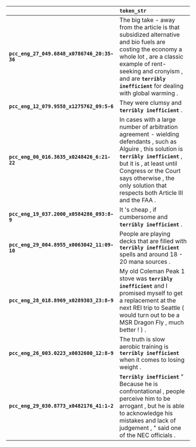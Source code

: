 |                                             | `token_str`                                                                                                                                                                                                                                                                      |
|:--------------------------------------------|:---------------------------------------------------------------------------------------------------------------------------------------------------------------------------------------------------------------------------------------------------------------------------------|
| **`pcc_eng_27_049.6848_x0786746_20:35-36`** | The big take - away from the article is that subsidized alternative and bio fuels are costing the economy a whole lot , are a classic example of rent-seeking and cronyism , and are __``terribly inefficient``__ for dealing with global warming .                              |
| **`pcc_eng_12_079.9558_x1275762_09:5-6`**   | They were clumsy and __``terribly inefficient``__ .                                                                                                                                                                                                                              |
| **`pcc_eng_06_016.3635_x0248426_6:21-22`**  | In cases with a large number of arbitration agreement - wielding defendants , such as Alguire , this solution is __``terribly inefficient``__ , but it is , at least until Congress or the Court says otherwise , the only solution that respects both Article III and the FAA . |
| **`pcc_eng_19_037.2000_x0584286_093:8-9`**  | It 's cheap , if cumbersome and __``terribly inefficient``__ .                                                                                                                                                                                                                   |
| **`pcc_eng_29_004.8955_x0063042_11:09-10`** | People are playing decks that are filled with __``terribly inefficient``__ spells and around 18 - 20 mana sources .                                                                                                                                                              |
| **`pcc_eng_28_018.8969_x0289303_23:8-9`**   | My old Coleman Peak 1 stove was __``terribly inefficient``__ and I promised myself to get a replacement at the next REI trip to Seattle ( would turn out to be a MSR Dragon Fly , much better ! ) .                                                                              |
| **`pcc_eng_26_003.0223_x0032600_12:8-9`**   | The truth is slow aerobic training is __``terribly inefficient``__ when it comes to losing weight .                                                                                                                                                                              |
| **`pcc_eng_29_030.8773_x0482176_41:1-2`**   | __``Terribly inefficient``__ " Because he is confrontational , people perceive him to be arrogant , but he is able to acknowledge his mistakes and lack of judgement , " said one of the NEC officials .                                                                         |